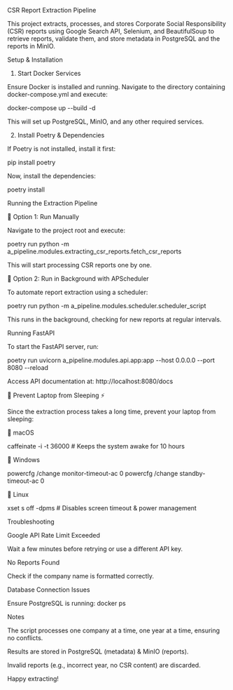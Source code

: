CSR Report Extraction Pipeline

This project extracts, processes, and stores Corporate Social Responsibility (CSR) reports using Google Search API, Selenium, and BeautifulSoup to retrieve reports, validate them, and store metadata in PostgreSQL and the reports in MinIO.

Setup & Installation

1. Start Docker Services

Ensure Docker is installed and running. Navigate to the directory containing docker-compose.yml and execute:

 docker-compose up --build -d

This will set up PostgreSQL, MinIO, and any other required services.

2. Install Poetry & Dependencies

If Poetry is not installed, install it first:

pip install poetry 

Now, install the dependencies:

 poetry install



Running the Extraction Pipeline

🔹 Option 1: Run Manually

Navigate to the project root and execute:

 poetry run python -m a_pipeline.modules.extracting_csr_reports.fetch_csr_reports

This will start processing CSR reports one by one.

🔹 Option 2: Run in Background with APScheduler

To automate report extraction using a scheduler:

 poetry run python -m a_pipeline.modules.scheduler.scheduler_script

This runs in the background, checking for new reports at regular intervals.


Running FastAPI

To start the FastAPI server, run:

 poetry run uvicorn a_pipeline.modules.api.app:app --host 0.0.0.0 --port 8080 --reload

Access API documentation at: http://localhost:8080/docs

🛑 Prevent Laptop from Sleeping ⚡️

Since the extraction process takes a long time, prevent your laptop from sleeping:

🔹 macOS

 caffeinate -i -t 36000  # Keeps the system awake for 10 hours

🔹 Windows

 powercfg /change monitor-timeout-ac 0
 powercfg /change standby-timeout-ac 0

🔹 Linux

 xset s off -dpms  # Disables screen timeout & power management

Troubleshooting

Google API Rate Limit Exceeded

Wait a few minutes before retrying or use a different API key.

No Reports Found

Check if the company name is formatted correctly.

Database Connection Issues

Ensure PostgreSQL is running: docker ps

Notes

The script processes one company at a time, one year at a time, ensuring no conflicts.

Results are stored in PostgreSQL (metadata) & MinIO (reports).

Invalid reports (e.g., incorrect year, no CSR content) are discarded.

Happy extracting!

